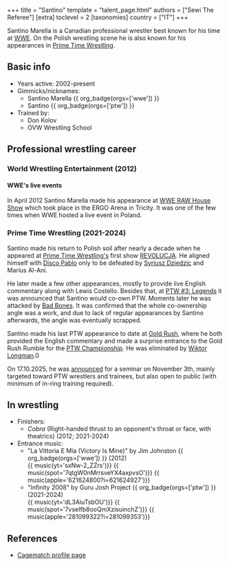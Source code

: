 +++
title = "Santino"
template = "talent_page.html"
authors = ["Sewi The Referee"]
[extra]
toclevel = 2
[taxonomies]
country = ["IT"]
+++

Santino Marella is a Canadian professional wrestler best known for his time at [WWE](@/o/wwe.md). On the Polish wrestling scene he is also known for his appearances in [Prime Time Wrestling](@/o/ptw.md).

## Basic info

* Years active: 2002-present
* Gimmicks/nicknames:
  - Santino Marella {{ org_badge(orgs=['wwe']) }}
  - Santino {{ org_badge(orgs=['ptw']) }}
* Trained by:
  - Don Kolov
  - OVW Wrestling School
 
## Professional wrestling career

### World Wrestling Entertainment (2012)

#### WWE's live events

In April 2012 Santino Marella made his appearance at [WWE RAW House Show](@/e/wwe/2012-04-12-wwe-raw-house-show.md) which took place in the ERGO Arena in Tricity. It was one of the few times when WWE hosted a live event in Poland.

### Prime Time Wrestling (2021-2024)

Santino made his return to Polish soil after nearly a decade when he appeared at [Prime Time Wrestling's](@/o/ptw.md) first show [REVOLUCJA](@/e/ptw/2021-10-09-ptw-1-revolucja.md). He aligned himself with [Disco Pablo](@/w/disco-pablo.md) only to be defeated by [Syriusz Dziedzic](@/w/dziedzic.md) and Marius Al-Ani.

He later made a few other appearances, mostly to provide live English commentary along with Lewis Costello. Besides that, at [PTW #3: Legends](@/e/ptw/2022-11-26-ptw-3-legends.md) it was announced that Santino would co-own PTW. Moments later he was attacked by [Bad Bones](@/w/bad-bones.md). It was confirmed that the whole co-ownership angle was a work, and due to lack of regular appearances by Santino afterwards, the angle was eventually scrapped.

Santino made his last PTW appearance to date at [Gold Rush](@/e/ptw/2024-02-03-ptw-5-gold-rush.md), where he both provided the English commentary and made a surprise entrance to the Gold Rush Rumble for the [PTW Championship](@/c/ptw-championship.md). He was eliminated by [Wiktor Longman](@/w/wiktor-longman.md).0

On 17.10.2025, he was [announced][seminar] for a seminar on November 3th, mainly targeted toward PTW wrestlers and trainees, but also open to public (with minimum of in-ring training required).

## In wrestling

* Finishers:
  - _Cobra_ (Right-handed thrust to an opponent's throat or face, with theatrics) (2012; 2021-2024)
* Entrance music:
  - "La Vittoria E Mia (Victory Is Mine)" by Jim Johnston
    {{ org_badge(orgs=['wwe']) }} (2012) <br>
    {{ music(yt='sxNw-2_ZZrs')}}
    {{ music(spot='7qtgW0nMrrsveYX4axpvsO')}}
    {{ music(apple='621624800?i=621624927')}}
  - "Infinity 2008" by Guru Josh Project
    {{ org_badge(orgs=['ptw']) }} (2021-2024) <br>
    {{ music(yt='dL3AiuTsbOU')}}
    {{ music(spot='7vseIfb8ooQmXzisuinchZ')}}
    {{ music(apple='281099322?i=281099353')}}
  
## References

* [Cagematch profile page](https://www.cagematch.net/?id=2&nr=3689)

[seminar]: https://www.facebook.com/events/4026337867610745/?acontext=%7B%22event_action_history%22%3A[%7B%22mechanism%22%3A%22attachment%22%2C%22surface%22%3A%22newsfeed%22%7D]%2C%22ref_notif_type%22%3Anull%7D
